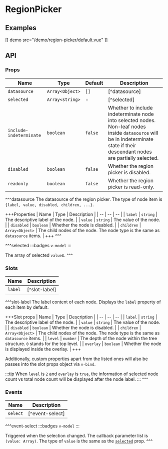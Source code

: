 # RegionPicker

## Examples

[[ demo src="/demo/region-picker/default.vue" ]]

## API

### Props

| Name | Type | Default | Description |
| -- | -- | -- | -- |
| ``datasource`` | `Array<Object>` | `[]` | [^datasource] |
| ``selected`` | `Array<string>` | - | [^selected] |
| ``include-indeterminate`` | `boolean` | `false` | Whether to include indeterminate node into selected nodes. Non-leaf nodes inside `datasource` will be in indeterminate state if their descendant nodes are partially selected. |
| ``disabled`` | `boolean` | `false` | Whether the region picker is disabled. |
| ``readonly`` | `boolean` | `false` | Whether the region picker is read-only. |

^^^datasource
The datasource of the region picker. The type of node item is `{label, value, disabled, children, ...}`.

+++Properties
| Name | Type | Description |
| -- | -- | -- |
| `label` | `string` | The descriptive label of the node. |
| `value` | `string` | The value of the node. |
| `disabled` | `boolean` | Whether the node is disabled. |
| `children` | `Array<Object>` | The child nodes of the node. The node type is the same as `datasource` items. |
+++
^^^

^^^selected
:::badges
`v-model`
:::

The array of selected `value`s.
^^^

### Slots

| Name | Description |
| -- | -- |
| ``label`` | [^slot-label] |

^^^slot-label
The label content of each node. Displays the `label` property of each item by default.

+++Slot props
| Name | Type | Description |
| -- | -- | -- |
| `label` | `string` | The descriptive label of the node. |
| `value` | `string` | The value of the node. |
| `disabled` | `boolean` | Whether the node is disabled. |
| `children` | `Array<Object>` | The child nodes of the node. The node type is the same as `datasource` items. |
| `level` | `number` | The depth of the node within the tree structure. `0` stands for the top level. |
| `overlay` | `boolean` | Whether the node is displayed inside the overlay. |
+++

Additionally, custom properties apart from the listed ones will also be passes into the slot props object via `v-bind`.

:::tip
When `level` is `2` and `overlay` is `true`, the information of selected node count vs total node count will be displayed after the node label.
:::
^^^

### Events

| Name | Description |
| -- | -- |
| ``select`` | [^event-select] |

^^^event-select
:::badges
`v-model`
:::

Triggered when the selection changed. The callback parameter list is `(value: Array)`. The type of `value` is the same as the [`selected`](#props-selected) prop.
^^^
